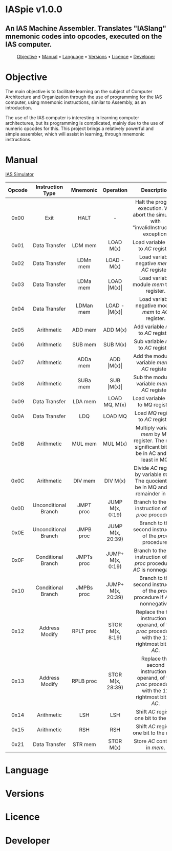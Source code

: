 # IASpie v1.0.0
## An IAS Machine Assembler. Translates "IASlang" mnemonic codes into opcodes, executed on the IAS computer.

<p align="center">
 <a href="#objective">Objective</a> •
 <a href="#manual">Manual</a> • 
 <a href="#language">Language</a> • 
 <a href="#versions">Versions</a> • 
 <a href="#licence">Licence</a> • 
 <a href="#developer">Developer</a>
</p>

# Objective

The main objective is to facilitate learning on the subject of Computer Architecture and Organization through the use of programming for the IAS computer, using mnemonic instructions, similar to Assembly, as an introduction.

The use of the IAS computer is interesting in learning computer architectures, but its programming is complicated, mainly due to the use of numeric opcodes for this. This project brings a relatively powerful and simple assembler, which will assist in learning, through mnemonic instructions.

# Manual

<a href="https://www.ic.unicamp.br/~edson/disciplinas/mc404/2017-2s/abef/IAS-sim/">IAS Simulator</a>

| Opcode | Instruction Type | Mnemonic | Operation | Description |
| :---: | :---: | :---: | :---: | :---: |
| 0x00 | Exit | HALT | - | Halt the program execution. Will abort the simulator with "invalidInstruction" exception. |
| 0x01 | Data Transfer | LDM mem | LOAD M(x) | Load variable <i>mem</i> to <i>AC</i> register. |
| 0x02 | Data Transfer | LDMn mem | LOAD -M(x) | Load variable negative <i>mem</i> to <i>AC</i> register. | 
| 0x03 | Data Transfer | LDMa mem | LOAD \|M(x)\| | Load variable module <i>mem</i> to <i>AC</i> register. | 
| 0x04 | Data Transfer | LDMan mem | LOAD -\|M(x)\| | Load variable negative module <i>mem</i> to <i>AC</i> register. | 
| 0x05 | Arithmetic | ADD mem | ADD M(x) | Add variable <i>mem</i> to <i>AC</i> register. | 
| 0x06 | Arithmetic | SUB mem | SUB M(x) | Sub variable <i>mem</i> to <i>AC</i> register. | 
| 0x07 | Arithmetic | ADDa mem | ADD \|M(x)\| | Add the module of variable <i>mem</i> to <i>AC</i> register. | 
| 0x08 | Arithmetic | SUBa mem | SUB \|M(x)\| | Sub the module of variable <i>mem</i> to <i>AC</i> register. |
| 0x09 | Data Transfer | LDA mem | LOAD MQ, M(x) | Load variable <i>mem</i> to <i>MQ</i> register. | 
| 0x0A | Data Transfer | LDQ | LOAD MQ | Load <i>MQ</i> register to <i>AC</i> register. |
| 0x0B | Arithmetic | MUL mem | MUL M(x) | Multiply variable <i>mem</i> by <i>MQ</i> register. The most significant bit will be in AC and the least in MQ. |
| 0x0C | Arithmetic | DIV mem | DIV M(x) | Divide <i>AC</i> register by variable <i>mem</i>. The quocient will be in MQ and the remainder in AC. |
| 0x0D | Unconditional Branch | JMPT proc | JUMP M(x, 0:19) | Branch to the first instruction of the <i>proc</i> procedure. |
| 0x0E | Unconditional Branch | JMPB proc | JUMP M(x, 20:39) | Branch to the second instruction of the <i>proc</i> procedure.|
| 0x0F | Conditional Branch | JMPTs proc | JUMP+ M(x, 0:19) | Branch to the first instruction of the <i>proc</i> procedure if <i>AC</i> is nonnegative. | 
| 0x10 | Conditional Branch | JMPBs proc | JUMP+ M(x, 20:39) | Branch to the second instruction of the <i>proc</i> procedure if <i>AC</i> is nonnegative. |
| 0x12 | Address Modify | RPLT proc | STOR M(x, 8:19) | Replace the first instruction's operand, of the <i>proc</i> procedure, with the 12 rightmost bits of <i>AC</i>. |
| 0x13 | Address Modify | RPLB proc | STOR M(x, 28:39) | Replace the second instruction's operand, of the <i>proc</i> procedure, with the 12 rightmost bits of <i>AC</i>. |
| 0x14 | Arithmetic | LSH | LSH | Shift <i>AC</i> register one bit to the left. |
| 0x15 | Arithmetic | RSH | RSH | Shift <i>AC</i> register one bit to the right. |
| 0x21 | Data Transfer | STR mem | STOR M(x) | Store <i>AC</i> contents in <i>mem</i>. |


# Language
# Versions
# Licence
# Developer
